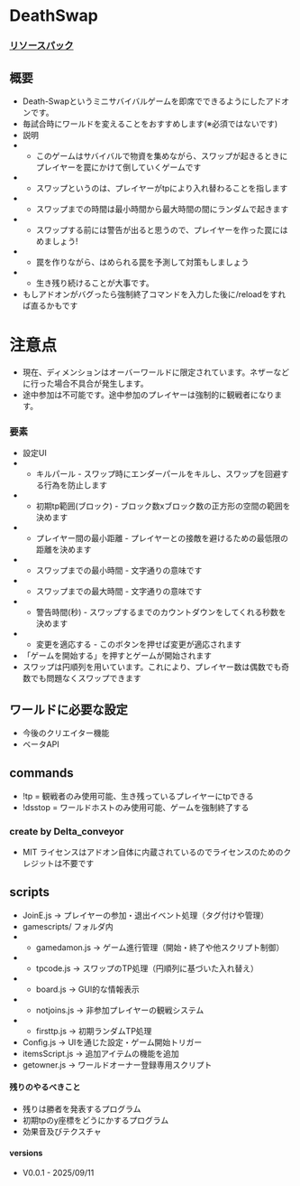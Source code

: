 # DeathSwap
### [リソースパック](https://github.com/TVnoob/D_S-RE)
## 概要
- Death-Swapというミニサバイバルゲームを即席でできるようにしたアドオンです。
- 毎試合時にワールドを変えることをおすすめします(※必須ではないです)
- 説明
- - このゲームはサバイバルで物資を集めながら、スワップが起きるときにプレイヤーを罠にかけて倒していくゲームです
- - スワップというのは、プレイヤーがtpにより入れ替わることを指します
- - スワップまでの時間は最小時間から最大時間の間にランダムで起きます
- - スワップする前には警告が出ると思うので、プレイヤーを作った罠にはめましょう!
- - 罠を作りながら、はめられる罠を予測して対策もしましょう
- - 生き残り続けることが大事です。
- もしアドオンがバグったら強制終了コマンドを入力した後に/reloadをすれば直るかもです
# 注意点
- 現在、ディメンションはオーバーワールドに限定されています。ネザーなどに行った場合不具合が発生します。
- 途中参加は不可能です。途中参加のプレイヤーは強制的に観戦者になります。
### 要素
- 設定UI
- - キルパール - スワップ時にエンダーパールをキルし、スワップを回避する行為を防止します
- - 初期tp範囲(ブロック) - ブロック数xブロック数の正方形の空間の範囲を決めます
- - プレイヤー間の最小距離 - プレイヤーとの接敵を避けるための最低限の距離を決めます
- - スワップまでの最小時間 - 文字通りの意味です
- - スワップまでの最大時間 - 文字通りの意味です
- - 警告時間(秒) - スワップするまでのカウントダウンをしてくれる秒数を決めます
- - 変更を適応する - このボタンを押せば変更が適応されます
- 「ゲームを開始する」を押すとゲームが開始されます
- スワップは円順列を用いています。これにより、プレイヤー数は偶数でも奇数でも問題なくスワップできます
## ワールドに必要な設定
- 今後のクリエイター機能
- ベータAPI
## commands
- !tp = 観戦者のみ使用可能、生き残っているプレイヤーにtpできる
- !dsstop = ワールドホストのみ使用可能、ゲームを強制終了する
### create by Delta_conveyor
- MIT ライセンスはアドオン自体に内蔵されているのでライセンスのためのクレジットは不要です
## scripts
- JoinE.js → プレイヤーの参加・退出イベント処理（タグ付けや管理）
- gamescripts/ フォルダ内
- - gamedamon.js → ゲーム進行管理（開始・終了や他スクリプト制御）
- - tpcode.js → スワップのTP処理（円順列に基づいた入れ替え）
- - board.js → GUI的な情報表示
- - notjoins.js → 非参加プレイヤーの観戦システム
- - firsttp.js → 初期ランダムTP処理
- Config.js → UIを通じた設定・ゲーム開始トリガー
- itemsScript.js → 追加アイテムの機能を追加
- getowner.js → ワールドオーナー登録専用スクリプト

#### 残りのやるべきこと
- 残りは勝者を発表するプログラム
- 初期tpのy座標をどうにかするプログラム
- 効果音及びテクスチャ

#### versions
- V0.0.1 - 2025/09/11